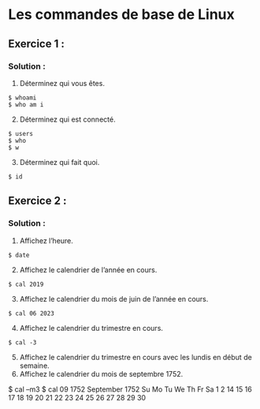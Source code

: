 # Les commandes de base de Linux

## Exercice 1 : 

### Solution : ###


1. Déterminez qui vous êtes.

```
$ whoami
$ who am i
```

2. Déterminez qui est connecté.

```
$ users
$ who
$ w
```

3. Déterminez qui fait quoi.

```
$ id
```

## Exercice 2 : 
### Solution : ### 

1. Affichez l’heure.

```
$ date
```

2. Affichez le calendrier de l’année en cours.

```
$ cal 2019
```

3. Affichez le calendrier du mois de juin de l’année en cours.

```
$ cal 06 2023
```

4. Affichez le calendrier du trimestre en cours.

```
$ cal -3
```

5. Affichez le calendrier du trimestre en cours avec les lundis en début
de semaine.
1. Affichez le calendrier du mois de septembre 1752.


$ cal –m3
$ cal 09 1752
September 1752
Su Mo Tu We Th Fr Sa
1 2 14 15 16
17 18 19 20 21 22 23
24 25 26 27 28 29 30